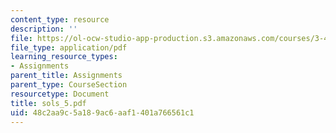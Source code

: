 ```yaml
---
content_type: resource
description: ''
file: https://ol-ocw-studio-app-production.s3.amazonaws.com/courses/3-45-magnetic-materials-spring-2004/48c2aa9c5a189ac6aaf1401a766561c1_sols_5.pdf
file_type: application/pdf
learning_resource_types:
- Assignments
parent_title: Assignments
parent_type: CourseSection
resourcetype: Document
title: sols_5.pdf
uid: 48c2aa9c-5a18-9ac6-aaf1-401a766561c1
---
```

